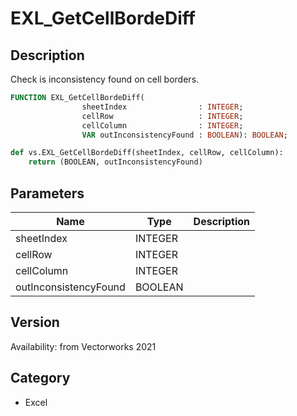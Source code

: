 # EXL_GetCellBordeDiff

## Description
Check is inconsistency found on cell borders.

```pascal
FUNCTION EXL_GetCellBordeDiff(
				sheetIndex                : INTEGER;
				cellRow                   : INTEGER;
				cellColumn                : INTEGER;
				VAR outInconsistencyFound : BOOLEAN): BOOLEAN;
```

```python
def vs.EXL_GetCellBordeDiff(sheetIndex, cellRow, cellColumn):
    return (BOOLEAN, outInconsistencyFound)
```

## Parameters
|Name|Type|Description|
|---|---|---|
|sheetIndex|INTEGER|   |
|cellRow|INTEGER|   |
|cellColumn|INTEGER|   |
|outInconsistencyFound|BOOLEAN|   |

## Version
Availability: from Vectorworks 2021

## Category
* Excel

